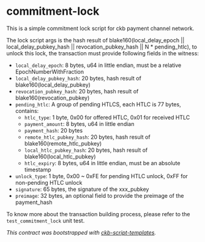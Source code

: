 # commitment-lock

This is a simple commitment lock script for ckb payment channel network.

The lock script args is the hash result of blake160(local_delay_epoch || local_delay_pubkey_hash || revocation_pubkey_hash || N * pending_htlc), to unlock this lock, the transaction must provide following fields in the witness:

- `local_delay_epoch`: 8 bytes, u64 in little endian, must be a relative EpochNumberWithFraction
- `local_delay_pubkey_hash`: 20 bytes, hash result of blake160(local_delay_pubkey)
- `revocation_pubkey_hash`: 20 bytes, hash result of blake160(revocation_pubkey)
- `pending_htlc`: A group of pending HTLCS, each HTLC is 77 bytes, contains:
    - `htlc_type`: 1 byte, 0x00 for offered HTLC, 0x01 for received HTLC
    - `payment_amount`: 8 bytes, u64 in little endian
    - `payment_hash`: 20 bytes
    - `remote_htlc_pubkey_hash`: 20 bytes, hash result of blake160(remote_htlc_pubkey)
    - `local_htlc_pubkey_hash`: 20 bytes, hash result of blake160(local_htlc_pubkey)
    - `htlc_expiry`: 8 bytes, u64 in little endian, must be an absolute timestamp
- `unlock_type`: 1 byte, 0x00 ~ 0xFE for pending HTLC unlock, 0xFF for non-pending HTLC unlock
- `signature`: 65 bytes, the signature of the xxx_pubkey
- `preimage`: 32 bytes, an optional field to provide the preimage of the payment_hash

To know more about the transaction building process, please refer to the `test_commitment_lock` unit test.

*This contract was bootstrapped with [ckb-script-templates].*

[ckb-script-templates]: https://github.com/cryptape/ckb-script-templates
